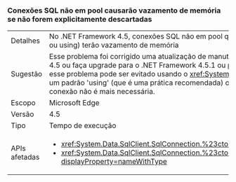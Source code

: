 ### <a name="non-pooled-sql-connections-will-leak-memory-if-not-explicitly-disposed"></a>Conexões SQL não em pool causarão vazamento de memória se não forem explicitamente descartadas

|   |   |
|---|---|
|Detalhes|No .NET Framework 4.5, conexões SQL não em pool que não são explicitamente expostas (via Dispose, Close ou using) terão vazamento de memória|
|Sugestão|Esse problema foi corrigido uma atualização de manutenção do .NET Framework 4.5. Atualize o .NET Framework 4.5 ou faça upgrade para o .NET Framework 4.5.1 ou posterior para corrigir esse problema. Como alternativa, esse problema pode ser evitado usando o <xref:System.Data.SqlClient.SqlConnection?displayProperty=name> em um padrão &#39;using&#39; (que é uma prática recomendada) ou explicitamente chamando Dispose ou Close quando a conexão não é mais necessária.|
|Escopo|Microsoft Edge|
|Versão|4.5|
|Tipo|Tempo de execução|
|APIs afetadas|<ul><li><xref:System.Data.SqlClient.SqlConnection.%23ctor(System.String)?displayProperty=nameWithType></li><li><xref:System.Data.SqlClient.SqlConnection.%23ctor(System.String%2CSystem.Data.SqlClient.SqlCredential)?displayProperty=nameWithType></li></ul>|

